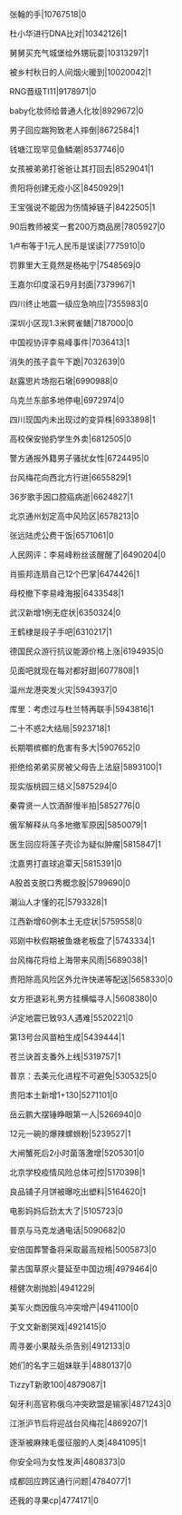 张翰的手|10767518|0

杜小华进行DNA比对|10342126|1

舅舅买充气城堡给外甥玩耍|10313297|1

被乡村秋日的人间烟火暖到|10020042|1

RNG晋级TI11|9178971|0

baby化妆师给普通人化妆|8929672|0

男子回应踹狗致老人摔倒|8672584|1

钱塘江现罕见鱼鳞潮|8537746|0

女孩被弟弟打爸爸让其打回去|8529041|1

贵阳将创建无疫小区|8450929|1

王宝强说不能因为伤情掉链子|8422505|1

90后教师被奖一套200万商品房|7805927|0

1卢布等于1元人民币是误读|7775910|0

罚罪里大王竟然是杨祐宁|7548569|0

王嘉尔印度滚石9月封面|7379967|1

四川终止地震一级应急响应|7355983|0

深圳小区现1.3米鳄雀鳝|7187000|0

中国视协评李易峰事件|7036413|1

消失的孩子袁午下跪|7032639|0

赵露思片场抱石墩|6990988|0

乌克兰东部多地停电|6972974|0

四川现国内未出现过的变异株|6933898|1

高校保安抛扔学生外卖|6812505|0

警方通报外籍男子骚扰女性|6724495|0

台风梅花向西北方行进|6655829|1

36岁歌手因口腔癌病逝|6624827|1

北京通州划定高中风险区|6578213|0

张远陆虎公费干饭|6571061|0

人民网评：李易峰粉丝该醒醒了|6490204|0

肖振邦连扇自己12个巴掌|6474426|1

母校撤下李易峰海报|6433548|1

武汉新增1例无症状|6350324|0

王鹤棣是段子手吧|6310217|1

德国民众游行抗议能源价格上涨|6194935|0

见面吧就现在每对都好甜|6077808|1

温州龙港突发火灾|5943937|0

库里：考虑过与杜兰特再联手|5943816|1

二十不惑2大结局|5923718|1

长期嚼槟榔的危害有多大|5907652|0

拒绝给弟弟买房被父母告上法庭|5893100|1

现实版桃园三结义|5875294|0

秦霄贤一人饮酒醉慢半拍|5852776|0

俄军解释从乌多地撤军原因|5850079|1

医生回应将莲子壳诊为疑似肿瘤|5815847|1

沈嘉男打直球追覃天|5815391|0

A股首支脱口秀概念股|5799690|0

潮汕人才懂的花|5793328|1

江西新增60例本土无症状|5759558|0

邓刚中秋假期被鱼塘老板盘了|5743334|1

台风梅花将给上海带来风雨|5689038|1

贵阳除高风险区外允许快递等配送|5658330|0

女方拒退彩礼男方挂横幅寻人|5608380|0

泸定地震已致93人遇难|5520221|0

第13号台风苗柏生成|5439444|1

苍兰诀首支番外上线|5319757|1

普京：去美元化进程不可避免|5305325|0

贵阳本土新增1+130|5271101|0

岳云鹏大摆锤睁眼第一人|5266940|0

12元一碗的爆辣螺蛳粉|5239527|1

大闸蟹死后2小时菌落激增|5205301|0

北京学校疫情风险总体可控|5170398|1

良品铺子月饼被曝吃出塑料|5164620|1

电影妈妈后劲太大了|5105723|0

普京与马克龙通电话|5090682|0

安倍国葬警备将采取最高规格|5005873|0

蒙古国草原火蔓延至中国边境|4979464|0

檀健次剧抛脸|4941229|

美军火商因俄乌冲突增产|4941100|0

于文文新剧哭戏|4921415|0

周寻姜小果敲头杀告别|4912133|0

她们的名字三姐妹联手|4880137|0

TizzyT新歌100|4879087|1

匈牙利高官称俄乌冲突欧盟是输家|4871243|0

江浙沪节后将迎战台风梅花|4869207|1

逐渐被麻辣毛蛋征服的人类|4841095|1

你安全吗为女性发声|4808373|0

成都回应跨区通行问题|4784077|1

还我的寻果cp|4774171|0

